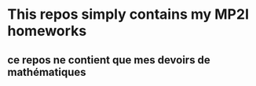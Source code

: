 # This repos simply contains my MP2I homeworks
## ce repos ne contient que mes devoirs de mathématiques